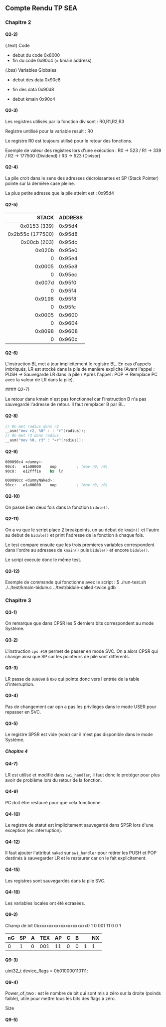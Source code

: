 ## Compte Rendu TP SEA ##

### Chapitre 2

#### Q2-2)

(.text) Code
- debut du code		0x8000
- fin du code		0x90c4 (= kmain address)

(.bss) Variables Globales
- debut des data	0x90c8
- fin des data		0x90d8

- debut kmain		0x90c4

#### Q2-3)

Les registres utilisés par la fonction div sont : R0,R1,R2,R3 

Registre untilisé pour la variable result : R0

Le registre R0 est toujours utilisé pour le retour des fonctions.

Exemple de valeur des registres lors d'une exécution : R0 -> 523 / R1 -> 339 / R2 -> 177500 (Dividend) / R3 -> 523 (Divisor)

#### Q2-4)

La pile croit dans le sens des adresses décroissantes et SP (Stack Pointer) pointe sur la dernière case pleine.

La plus petite adresse que la pile atteint est : 0x95d4

#### Q2-5)

|	STACK		|	ADDRESS		|
| ---------------------:|:--------------------- |
| 0x0153 (339)		| 0x95d4		|
| 0x2b55c (177500)	| 0x95d8		|
| 0x00cb (203)		| 0x95dc		|
| 0x020b		| 0x95e0		|
| 0			| 0x95e4		|
| 0x0005		| 0x95e8		|
| 0			| 0x95ec		|
| 0x007d		| 0x95f0		|
| 0			| 0x95f4		|
| 0x9198		| 0x95f8		|
| 0			| 0x95fc		|
| 0x0005		| 0x9600		|
| 0			| 0x9604		|
| 0x8098		| 0x9608		|
| 0			| 0x960c		|


#### Q2-6)

L'instruction BL met à jour implicitement le registre BL. En cas d'appels imbriqués, LR est stocké dans la pile de manière explicite (Avant l'appel : PUSH -> Sauvegarde LR dans la pile / Après l'appel : POP -> Remplace PC avec la valeur de LR dans la pile).

#### Q2-7)

Le retour dans kmain n'est pas fonctionnel car l'instruction B n'a pas sauvegardé l'adresse de retour. Il faut remplacer B par BL.

#### Q2-8)

```c
// On met radius dans r2
__asm("mov r2, %0" : : "r"(radius));
// On met r3 dans radius
__asm("mov %0, r3" : "=r"(radius));
```
#### Q2-9)

```asm
000090c4 <dummy>:
90c4:	e1a00000 	nop			; (mov r0, r0)
90c8:	e12fff1e 	bx	lr

000090cc <dummyNaked>:
90cc:	e1a00000 	nop			; (mov r0, r0)
```
#### Q2-10)

On passe bien deux fois dans la fonction `bidule()`.

#### Q2-11)

On a vu que le script place 2 breakpoints, un au debut de `kmain()` et l'autre au debut de `bidule()` et print l'adresse de la fonction à chaque fois.

Le test compare ensuite que les trois premieres variables correspondent dans l'ordre au adresses de `kmain()` puis `bidule()` et encore `bidule()`.

Le script execute donc le même test.

#### Q2-12)

Exemple de commande qui fonctionne avec le script : 
	$ ./run-test.sh ./../test/kmain-bidule.c ../test/bidule-called-twice.gdb 

### Chapitre 3

#### Q3-1)

On remarque que dans CPSR les 5 derniers bits correspondent au mode Système.

#### Q3-2)

L'instruction `cps #19` permet de passer en mode SVC. On a alors CPSR qui change ainsi que SP car les pointeurs de pile sont différents.

#### Q3-3)

LR passe de `0x8098` à `0x0` qui pointe donc vers l'entrée de la table d'interruption.

#### Q3-4)

Pas de changement car opn a pas les privilèges dans le mode USER pour repasser en SVC.

#### Q3-5)

Le registre SPSR est vide (void) car il n'est pas disponible dans le mode Système.

##### Chapitre 4

#### Q4-7)

LR est utilisé et modifié dans `swi_handler`, il faut donc le protéger pour plus avoir de problème lors du retour de la fonction.

#### Q4-9)

PC doit être restauré pour que cela fonctionne.

#### Q4-10)

Le registre de statut est implicitement sauvegardé dans SPSR lors d'une exception (ex: interruption).

#### Q4-12)

Il faut ajouter l'attribut `naked` sur `swi_handler` pour retirer les PUSH et POP destinés à sauvegarder LR et le restaurer car on le fait explicitement.

#### Q4-15)

Les registres sont sauvegardés dans la pile SVC.

#### Q4-16)

Les variables locales ont été ecrasées.

#### Q9-2)

Champ de bit 0bxxxxxxxxxxxxxxxxxxxx0 1 0 001 11 0 0 1

| nG | SP | A | TEX | AP | C | B |   | NX |
|:-- |:-- |:- |:--- |:-- |:- |:- |:- |:-- |
| 0  | 1  | 0 | 001 | 11 | 0 | 0 | 1 | 1  |

#### Q9-3)

uint32_t device_flags = 0b010000110111;

#### Q9-4)

Power_of_two : est le nombre de bit qui sont mis à zéro sur la droite (poinds faible), utile pour mettre tous les bits des flags à zéro.

Size

#### Q9-5)

